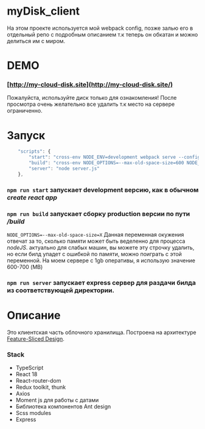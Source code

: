 # myDisk_client
На этом проекте используется мой webpack config, позже залью его в отдельный репо с подробным описанием т.к теперь он обкатан и можно делиться им с миром.
# DEMO
### [http://my-cloud-disk.site](http://my-cloud-disk.site/)
Пожалуйста, используйте диск только для ознакомления! После просмотра очень желательно все удалить т.к место на сервере ограниченно.

# Запуск
```javascript
	"scripts": {
		"start": "cross-env NODE_ENV=development webpack serve --config webpackConfig/webpack.dev.js",
		"build": "cross-env NODE_OPTIONS=--max-old-space-size=600 NODE_ENV=production webpack --config webpackConfig/webpack.prod.js",
		"server": "node server.js"
	},
```
###  `npm run start` запускает development версию, как в обычном *create react app*

###  `npm run build` запускает сборку production версии по пути */build*

`NODE_OPTIONS=--max-old-space-size=X`
Данная переменная окужения отвечат за то, сколько памяти может быть веделенно для процесса *nodeJS*.
актуально для слабых машин, вы можете эту строчку удалить, но если билд упадет с ошибкой по памяти, можно поиграть с этой переменной.
На моем сервере с 1gb оперативы, я использую значение 600-700 (MB)

###  `npm run server` запускает express сервер для раздачи билда из соответствующей директории.

# Описание 
Это клиентская часть облочного хранилища.
Построена на архитектуре [Feature-Sliced Design](https://feature-sliced.design/).
### Stack 
* TypeScript
* React 18
* React-router-dom
* Redux toolkit, thunk
* Axios
* Moment js для работы с датами 
* Библиотека компонентов Ant design
* Scss modules
* Express
